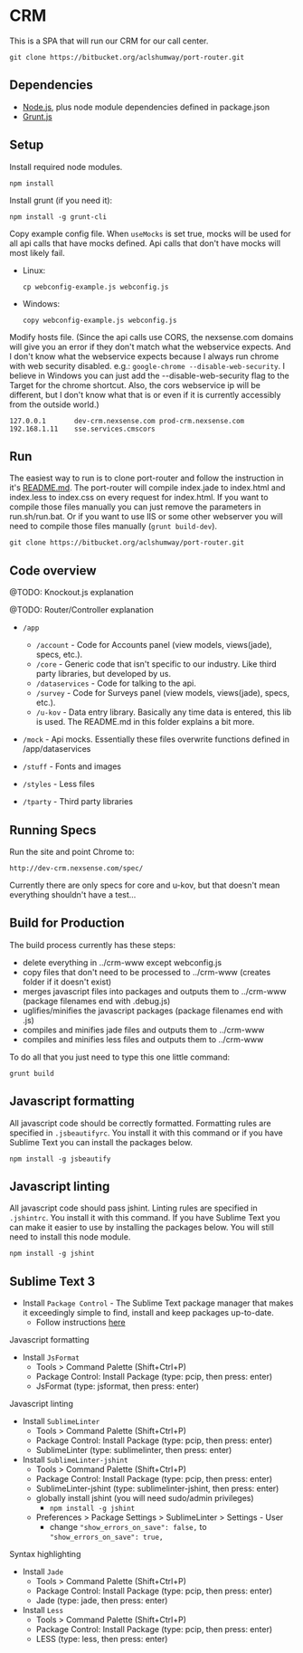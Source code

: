 CRM
===

This is a SPA that will run our CRM for our call center.


    git clone https://bitbucket.org/aclshumway/port-router.git



Dependencies
------------

  - [Node.js](http://nodejs.org/), plus node module dependencies defined in package.json
  - [Grunt.js](https://github.com/gruntjs/grunt-cli)



Setup
-----

Install required node modules.

    npm install

Install grunt (if you need it):

    npm install -g grunt-cli

Copy example config file.
When `useMocks` is set true, mocks will be used for all api calls that have mocks defined.
Api calls that don't have mocks will most likely fail.

  - Linux:

        cp webconfig-example.js webconfig.js

  - Windows:

        copy webconfig-example.js webconfig.js

Modify hosts file. (Since the api calls use CORS, the nexsense.com domains will give you an error if they don't match what the webservice expects.
And I don't know what the webservice expects because I always run chrome with web security disabled. e.g.: `google-chrome --disable-web-security`.
I believe in Windows you can just add the --disable-web-security flag to the Target for the chrome shortcut.
Also, the cors webservice ip will be different, but I don't know what that is or even if it is currently accessibly from the outside world.)

    127.0.0.1       dev-crm.nexsense.com prod-crm.nexsense.com
    192.168.1.11    sse.services.cmscors

Run
---

The easiest way to run is to clone port-router and follow the instruction in it's [README.md](https://bitbucket.org/aclshumway/port-router).
The port-router will compile index.jade to index.html and index.less to index.css on every request for index.html.
If you want to compile those files manually you can just remove the parameters in run.sh/run.bat.
Or if you want to use IIS or some other webserver you will need to compile those files manually (`grunt build-dev`).

    git clone https://bitbucket.org/aclshumway/port-router.git


Code overview
-------------

@TODO: Knockout.js explanation

@TODO: Router/Controller explanation

  - `/app`

      - `/account` - Code for Accounts panel (view models, views(jade), specs, etc.).
      - `/core` - Generic code that isn't specific to our industry. Like third party libraries, but developed by us.
      - `/dataservices` - Code for talking to the api.
      - `/survey` - Code for Surveys panel (view models, views(jade), specs, etc.).
      - `/u-kov` - Data entry library. Basically any time data is entered, this lib is used. The README.md in this folder explains a bit more.

  - `/mock` - Api mocks. Essentially these files overwrite functions defined in /app/dataservices
  - `/stuff` - Fonts and images
  - `/styles` - Less files
  - `/tparty` - Third party libraries


Running Specs
-------------

Run the site and point Chrome to:

    http://dev-crm.nexsense.com/spec/

Currently there are only specs for core and u-kov, but that doesn't mean everything shouldn't have a test...


Build for Production
--------------------

The build process currently has these steps:

  - delete everything in ../crm-www except webconfig.js
  - copy files that don't need to be processed to ../crm-www (creates folder if it doesn't exist)
  - merges javascript files into packages and outputs them to ../crm-www (package filenames end with .debug.js)
  - uglifies/minifies the javascript packages (package filenames end with .js)
  - compiles and minifies jade files and outputs them to ../crm-www
  - compiles and minifies less files and outputs them to ../crm-www

To do all that you just need to type this one little command:

    grunt build


Javascript formatting
-----------------------------

All javascript code should be correctly formatted. Formatting rules are specified in `.jsbeautifyrc`.
You install it with this command or if you have Sublime Text you can install the packages below.

    npm install -g jsbeautify


Javascript linting
-----------------------------

All javascript code should pass jshint. Linting rules are specified in `.jshintrc`.
You install it with this command. If you have Sublime Text you can make it easier to use by installing the packages below.
You will still need to install this node module.

    npm install -g jshint


Sublime Text 3
--------------

  - Install `Package Control` - The Sublime Text package manager that makes it exceedingly simple to find, install and keep packages up-to-date.
      - Follow instructions [here](https://sublime.wbond.net/installation)

Javascript formatting

  - Install `JsFormat`
      - Tools > Command Palette (Shift+Ctrl+P)
      - Package Control: Install Package (type: pcip, then press: enter)
      - JsFormat (type: jsformat, then press: enter)

Javascript linting

  - Install `SublimeLinter`
      - Tools > Command Palette (Shift+Ctrl+P)
      - Package Control: Install Package (type: pcip, then press: enter)
      - SublimeLinter (type: sublimelinter, then press: enter)
  - Install `SublimeLinter-jshint`
      - Tools > Command Palette (Shift+Ctrl+P)
      - Package Control: Install Package (type: pcip, then press: enter)
      - SublimeLinter-jshint (type: sublimelinter-jshint, then press: enter)
      - globally install jshint (you will need sudo/admin privileges)
          - `npm install -g jshint`
      - Preferences > Package Settings > SublimeLinter > Settings - User
          - change `"show_errors_on_save": false,` to `"show_errors_on_save": true,`

Syntax highlighting

  - Install `Jade`
      - Tools > Command Palette (Shift+Ctrl+P)
      - Package Control: Install Package (type: pcip, then press: enter)
      - Jade (type: jade, then press: enter)
  - Install `Less`
      - Tools > Command Palette (Shift+Ctrl+P)
      - Package Control: Install Package (type: pcip, then press: enter)
      - LESS (type: less, then press: enter)


